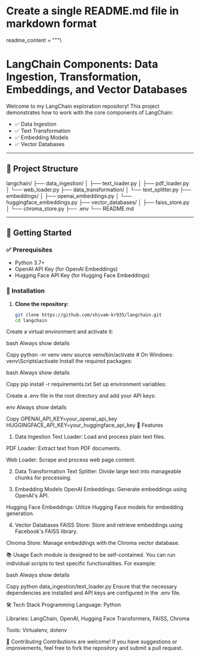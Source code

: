 # Create a single README.md file in markdown format
readme_content = """\
# LangChain Components: Data Ingestion, Transformation, Embeddings, and Vector Databases

Welcome to my LangChain exploration repository! This project demonstrates how to work with the core components of LangChain:

- ✅ Data Ingestion  
- ✅ Text Transformation  
- ✅ Embedding Models  
- ✅ Vector Databases  

---

## 📁 Project Structure

langchain/
├── data_ingestion/
│ ├── text_loader.py
│ ├── pdf_loader.py
│ └── web_loader.py
├── data_transformation/
│ └── text_splitter.py
├── embeddings/
│ ├── openai_embeddings.py
│ └── huggingface_embeddings.py
├── vector_databases/
│ ├── faiss_store.py
│ └── chroma_store.py
├── .env
└── README.md


---

## 🚀 Getting Started

### ✅ Prerequisites

- Python 3.7+
- OpenAI API Key (for OpenAI Embeddings)
- Hugging Face API Key (for Hugging Face Embeddings)

### 🔧 Installation

1. **Clone the repository:**

   ```bash
   git clone https://github.com/shivam-kr935/langchain.git
   cd langchain
Create a virtual environment and activate it:

bash
Always show details

Copy
python -m venv venv
source venv/bin/activate  # On Windows: venv\\Scripts\\activate
Install the required packages:

bash
Always show details

Copy
pip install -r requirements.txt
Set up environment variables:

Create a .env file in the root directory and add your API keys:

env
Always show details

Copy
OPENAI_API_KEY=your_openai_api_key
HUGGINGFACE_API_KEY=your_huggingface_api_key
🧩 Features
1. Data Ingestion
Text Loader: Load and process plain text files.

PDF Loader: Extract text from PDF documents.

Web Loader: Scrape and process web page content.

2. Data Transformation
Text Splitter: Divide large text into manageable chunks for processing.

3. Embedding Models
OpenAI Embeddings: Generate embeddings using OpenAI's API.

Hugging Face Embeddings: Utilize Hugging Face models for embedding generation.

4. Vector Databases
FAISS Store: Store and retrieve embeddings using Facebook's FAISS library.

Chroma Store: Manage embeddings with the Chroma vector database.

📚 Usage
Each module is designed to be self-contained. You can run individual scripts to test specific functionalities. For example:

bash
Always show details

Copy
python data_ingestion/text_loader.py
Ensure that the necessary dependencies are installed and API keys are configured in the .env file.

🛠️ Tech Stack
Programming Language: Python

Libraries: LangChain, OpenAI, Hugging Face Transformers, FAISS, Chroma

Tools: Virtualenv, dotenv

🤝 Contributing
Contributions are welcome! If you have suggestions or improvements, feel free to fork the repository and submit a pull request.
